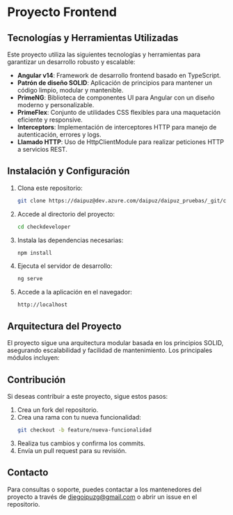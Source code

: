 # Proyecto Frontend

## Tecnologías y Herramientas Utilizadas

Este proyecto utiliza las siguientes tecnologías y herramientas para garantizar un desarrollo robusto y escalable:

- **Angular v14**: Framework de desarrollo frontend basado en TypeScript.
- **Patrón de diseño SOLID**: Aplicación de principios para mantener un código limpio, modular y mantenible.
- **PrimeNG**: Biblioteca de componentes UI para Angular con un diseño moderno y personalizable.
- **PrimeFlex**: Conjunto de utilidades CSS flexibles para una maquetación eficiente y responsive.
- **Interceptors**: Implementación de interceptores HTTP para manejo de autenticación, errores y logs.
- **Llamado HTTP**: Uso de HttpClientModule para realizar peticiones HTTP a servicios REST.

## Instalación y Configuración

1. Clona este repositorio:
   ```bash
   git clone https://daipuz@dev.azure.com/daipuz/daipuz_pruebas/_git/checkdeveloper
   ```

2. Accede al directorio del proyecto:
   ```bash
   cd checkdeveloper
   ```

3. Instala las dependencias necesarias:
   ```bash
   npm install
   ```

4. Ejecuta el servidor de desarrollo:
   ```bash
   ng serve
   ```

5. Accede a la aplicación en el navegador:
   ```
   http://localhost
   ```

## Arquitectura del Proyecto

El proyecto sigue una arquitectura modular basada en los principios SOLID, asegurando escalabilidad y facilidad de mantenimiento. Los principales módulos incluyen:

## Contribución
Si deseas contribuir a este proyecto, sigue estos pasos:

1. Crea un fork del repositorio.
2. Crea una rama con tu nueva funcionalidad:
   ```bash
   git checkout -b feature/nueva-funcionalidad
   ```
3. Realiza tus cambios y confirma los commits.
4. Envía un pull request para su revisión.

## Contacto
Para consultas o soporte, puedes contactar a los mantenedores del proyecto a través de diegoipuzg@gmail.com o abrir un issue en el repositorio.
